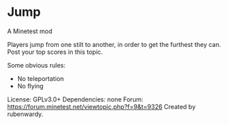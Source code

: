 Jump
====

A Minetest mod

Players jump from one stilt to another, in order to get the furthest they can.
Post your top scores in this topic.

Some obvious rules:

* No teleportation
* No flying

License: GPLv3.0+
Dependencies: none
Forum: https://forum.minetest.net/viewtopic.php?f=9&t=9326
Created by rubenwardy.
